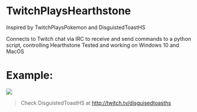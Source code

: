 # TwitchPlaysHearthstone
Inspired by TwitchPlaysPokemon and DisguistedToastHS

Connects to Twitch chat via IRC to receive and send commands to a python script, controlling Hearthstone
Tested and working on Windows 10 and MacOS

# Example:
![](https://media.giphy.com/media/5zblpopO3ekPg7BW6F/giphy.gif)
> Check DisguistedToastHS at http://twitch.tv/disguisedtoasths
